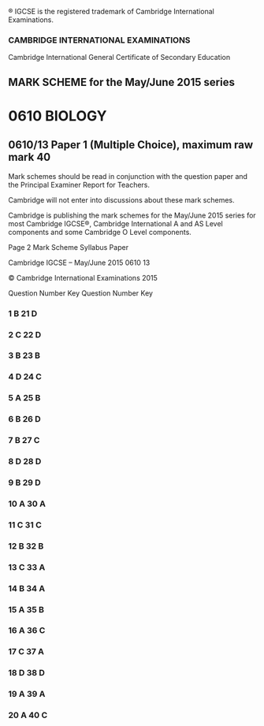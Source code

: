 ® IGCSE is the registered trademark of Cambridge International Examinations. 

### CAMBRIDGE INTERNATIONAL EXAMINATIONS 

Cambridge International General Certificate of Secondary Education 

## MARK SCHEME for the May/June 2015 series 

# 0610 BIOLOGY 

## 0610/13 Paper 1 (Multiple Choice), maximum raw mark 40 

Mark schemes should be read in conjunction with the question paper and the Principal Examiner Report for Teachers. 

Cambridge will not enter into discussions about these mark schemes. 

Cambridge is publishing the mark schemes for the May/June 2015 series for most Cambridge IGCSE®, Cambridge International A and AS Level components and some Cambridge O Level components. 


Page 2 Mark Scheme Syllabus Paper 

 Cambridge IGCSE – May/June 2015 0610 13 

 © Cambridge International Examinations 2015 

 Question Number Key Question Number Key 

### 1 B 21 D 

### 2 C 22 D 

### 3 B 23 B 

### 4 D 24 C 

### 5 A 25 B 

### 6 B 26 D 

### 7 B 27 C 

### 8 D 28 D 

### 9 B 29 D 

### 10 A 30 A 

### 11 C 31 C 

### 12 B 32 B 

### 13 C 33 A 

### 14 B 34 A 

### 15 A 35 B 

### 16 A 36 C 

### 17 C 37 A 

### 18 D 38 D 

### 19 A 39 A 

### 20 A 40 C 


